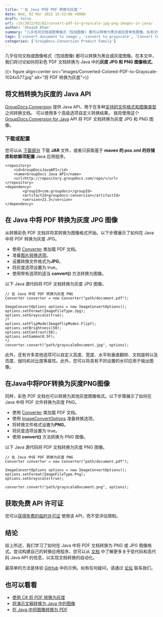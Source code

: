 ```yaml
---
title: "'在 Java 中将 PDF 转换为灰度'"
date: Wed, 02 Mar 2022 15:53:00 +0000
draft: false
url: /zh/2022/03/02/convert-pdf-to-grayscale-jpg-png-images-in-java/
author: 'Shoaib Khan'
summary: "几乎任何文档或图像格式（包括图像) 都可以转换为黑白或灰度单色图像。在本文中，我们将讨论如何在 Java 中将彩色 PDF 文档转换为**灰度 JPG 和 PNG 图像格式**。"
tags: ['convert document to image', 'convert to grayscale', 'Convert to Grayscale in Java', 'PDF to Grayscale', 'PDF to Grayscale in Java', 'PDF to JPG Grayscale', 'PDF to PNG Grayscale']
categories: ['GroupDocs.Conversion Product Family']
---
```


几乎任何文档或图像格式（包括图像) 都可以转换为黑白或灰度图像。在本文中，我们将讨论如何将彩色 PDF 文档转换为 Java 中的**灰度 JPG 和 PNG 图像格式**。



{{< figure align=center src="images/Converted-Colored-PDF-to-Grayscale-1024x577.jpg" alt="将 PDF 转换为灰度">}}


## 将文档转换为灰度的 Java API

[GroupDocs.Conversion](https://products.groupdocs.com/conversion/net/) 提供 Java API，用于在多种[支持的文件格式和图像类型](https://docs.groupdocs.com/conversion/net/supported-document-formats/)之间转换文档。 可以使用多个高级选项自定义转换结果。 我将使用这个 [GroupDocs.Conversion for Java](https://products.groupdocs.com/conversion/java/) API 将 PDF 文档转换为灰度 JPG 和 PNG 图像。

### 下载或配置

您可以从 [下载部分](https://downloads.groupdocs.com/conversion) 下载 **JAR** 文件，或者只获取基于 **maven 的 pox.xml 的存储库和依赖项配置** Java 应用程序。

```
<repository>
	<id>GroupDocsJavaAPI</id>
	<name>GroupDocs Java API</name>
	<url>http://repository.groupdocs.com/repo/</url>
</repository>
<dependency>
        <groupId>com.groupdocs</groupId>
        <artifactId>groupdocs-conversion</artifactId>
        <version>22.3</version> 
</dependency>
```

## 在 Java 中将 PDF 转换为灰度 JPG 图像

从转换彩色 PDF 文档并将其转换为图像格式开始。以下步骤展示了如何在 Java 中将 PDF 转换为灰度 JPG。

* 使用 [Converter](https://apireference.groupdocs.com/conversion/java/com.groupdocs.conversion/Converter) 类加载 PDF 文档。
* 准备[图片转换选项](https://apireference.groupdocs.com/conversion/java/com.groupdocs.conversion.options.convert/ImageConvertOptions)。
* 设置转换文件格式为**JPG**。
* 将灰度选项设置为 true。
* 使用带有选项的适当 **convert()** 方法转换为图像。

以下 Java 源代码将 PDF 文档转换为灰度 JPG 图像。

```
// 在 Java 中将 PDF 转换为灰度 PNG
Converter converter = new Converter("path/document.pdf");

ImageConvertOptions options = new ImageConvertOptions();
options.setFormat(ImageFileType.Jpg);
options.setGrayscale(true);
/*
options.setFlipMode(ImageFlipModes.FlipY);
options.setBrightness(50);
options.setContrast(50);
options.setGamma(0.5F);
*/
converter.convert("path/grayscaleDocument.jpg", options);
```

此外，还有许多其他选项可以自定义高度、宽度、水平和垂直翻转、文档旋转以及亮度、伽玛和对比度等属性。此外，您可以将具有不同设置的水印应用于输出图像。

## 在Java中将PDF转换为灰度PNG图像

同样，彩色 PDF 文档也可以转换为其他灰度图像格式。以下步骤展示了如何在 Java 中将 PDF 文件转换为灰度 PNG。

* 使用 [Converter](https://apireference.groupdocs.com/conversion/java/com.groupdocs.conversion/Converter) 类加载 PDF 文档。
* 使用 [ImageConvertOptions](https://apireference.groupdocs.com/conversion/java/com.groupdocs.conversion.options.convert/ImageConvertOptions) 准备转换选项。
* 将转换文件格式设置为**PNG**。
* 将灰度选项设置为 true。
* 使用 **convert()** 方法转换为 PNG 图像。

以下 Java 源代码将 PDF 文档转换为灰度 PNG 图像。

```
// 在 Java 中将 PDF 转换为灰度 PNG
Converter converter = new Converter("path/document.pdf");

ImageConvertOptions options = new ImageConvertOptions();
options.setFormat(ImageFileType.Png);
options.setGrayscale(true);

converter.convert("path/grayscaleDocument.png", options);
```

## 获取免费 API 许可证

您可以[获得免费的临时许可证](https://purchase.groupdocs.com/temporary-license) 使用该 API，而不受评估限制。

## 结论

综上所述，我们学习了如何在 Java 中将 PDF 文档转换为 PNG 或 JPG 图像格式。尝试构建自己的转换应用程序，您可以从 [文档](https://docs.groupdocs.com/conversion/net/) 中了解更多关于低代码和高代码 Java API 的信息，以实现文档转换的自动化。

最简单的方法是体验 [GitHub](https://github.com/groupdocs-conversion) 中的示例。如有任何疑问，请通过 [论坛](https://forum.groupdocs.com/) 联系我们。

## 也可以看看

* [使用 C# 将 PDF 转换为灰度](https://blog.groupdocs.com/2022/03/16/convert-pdf-to-grayscale-jpg-png-images-in-csharp/)
* [将演示文稿转换为 Java 中的图像](https://blog.groupdocs.com/2022/01/18/convert-presentations-to-images-in-java/)
* [在 Java 中将图像转换为 PDF](https://blog.groupdocs.com/2021/04/21/convert-images-to-pdf-in-java/)





